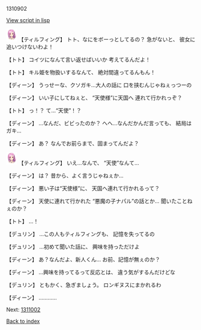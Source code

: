 1310902

[View script in lisp](../scripts/1310902.txt)

<img src="../images/units/101411.png" alt="101411.png" height="34"/>
【ティルフィング】
トト、なにをボーっとしてるの？
急がないと、
彼女に追いつけないわよ！

【トト】
コイツになんて言い返せばいいか
考えてるんだよ！

【トト】
キル姫を物扱いするなんて、
絶対間違ってるんもん！

【ディーン】
うっせーな、クソガキ…大人の話に
口を挟むんじゃねぇっつーの

【ディーン】
いい子にしてねぇと、
“天使様”に天国へ
連れて行かれっぞ？

【トト】
っ！？
て…“天使”！？

【ディーン】
…なんだ、ビビったのか？
へへ…なんだかんだ言っても、
結局はガキ…

【ディーン】
あ？
なんでお前らまで、固まってんだよ？

<img src="../images/units/101411.png" alt="101411.png" height="34"/>
【ティルフィング】
いえ…なんで、
“天使”なんて…

【ディーン】
は？
昔から、よく言うじゃねぇか…

【ディーン】
悪い子は“天使様”に、
天国へ連れて行かれるって？

【ディーン】
天使に連れて行かれた
“悪魔の子ナパル”の話とか…
聞いたことねぇのか？

【トト】
…！

【デュリン】
…この人もティルフィングも、
記憶を失ってるの

【デュリン】
…初めて聞いた話に、
興味を持っただけよ

【ディーン】
あ？なんだよ、新人くん…
お前、記憶が無ぇのか？

【ディーン】
…興味を持ってるって反応とは、
違う気がするんだけどな

【デュリン】
ともかく、急ぎましょう。
ロンギヌスにまかれるわ

【ディーン】
…………

Next: [1311002](1311002.md)

[Back to index](index.md)
